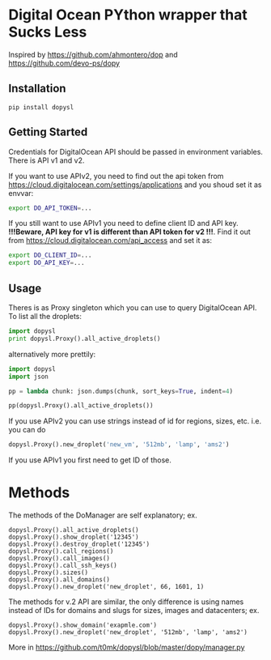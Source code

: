 # Digital Ocean PYthon wrapper that Sucks Less

Inspired by https://github.com/ahmontero/dop and https://github.com/devo-ps/dopy

## Installation

```
pip install dopysl
```

## Getting Started

Credentials for DigitalOcean API should be passed in environment variables.
There is API v1 and v2.

If you want to use APIv2, you need to find out the api token from https://cloud.digitalocean.com/settings/applications and you shoud set it as envvar:

```sh
export DO_API_TOKEN=...
```

If you still want to use APIv1 you need to define client ID and API key. **!!!Beware, API key for v1 is different than API token for v2 !!!**. Find it out from https://cloud.digitalocean.com/api_access and set it as:

```sh
export DO_CLIENT_ID=...
export DO_API_KEY=...
```

## Usage

Theres is as Proxy singleton which you can use to query DigitalOcean API. To list all the droplets:

```python
import dopysl
print dopysl.Proxy().all_active_droplets()
```

alternatively more prettily:

```python
import dopysl
import json

pp = lambda chunk: json.dumps(chunk, sort_keys=True, indent=4)

pp(dopysl.Proxy().all_active_droplets())
```

If you use APIv2 you can use strings instead of id for regions, sizes, etc.
i.e. you can do

```python
dopysl.Proxy().new_droplet('new_vm', '512mb', 'lamp', 'ams2')
```

If you use APIv1 you first need to get ID of those.

# Methods

The methods of the DoManager are self explanatory; ex.

```
dopysl.Proxy().all_active_droplets()
dopysl.Proxy().show_droplet('12345')
dopysl.Proxy().destroy_droplet('12345')
dopysl.Proxy().call_regions()
dopysl.Proxy().call_images()
dopysl.Proxy().call_ssh_keys()
dopysl.Proxy().sizes()
dopysl.Proxy().all_domains()
dopysl.Proxy().new_droplet('new_droplet', 66, 1601, 1)
```

The methods for v.2 API are similar, the only difference
is using names instead of IDs for domains and slugs for
sizes, images and datacenters; ex.

```
dopysl.Proxy().show_domain('exapmle.com')
dopysl.Proxy().new_droplet('new_droplet', '512mb', 'lamp', 'ams2')
```

More in https://github.com/t0mk/dopysl/blob/master/dopy/manager.py
